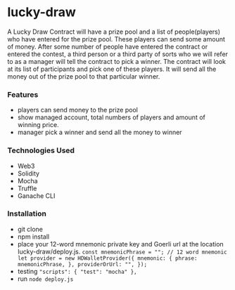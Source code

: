 # lucky-draw
 
A Lucky Draw Contract will have a prize pool and a list of people(players) who have entered for the prize pool. These players can send some amount of money. After some number of people have entered the contract or entered the contest, a third person or a third party of sorts who we will refer to as a manager will tell the contract to pick a winner. The contract will look at its list of participants and pick one of these players. It will send all the money out of the prize pool to that particular winner. 

### Features
- players can send money to the prize pool
- show managed account, total numbers of players and amount of winning price. 
- manager pick a winner and send all the money to winner

### Technologies Used
- Web3
- Solidity
- Mocha
- Truffle
- Ganache CLI

### Installation
- git clone
- npm install
- place your 12-word mnemonic private key and Goerli url at the location lucky-draw/deploy.js.
`const mnemonicPhrase = ""; // 12 word mnemonic
let provider = new HDWalletProvider({
  mnemonic: {
    phrase: mnemonicPhrase,
  },
  providerOrUrl: "",
});`
- testing
`"scripts": {
    "test": "mocha"
  },`
- run
`node deploy.js`
